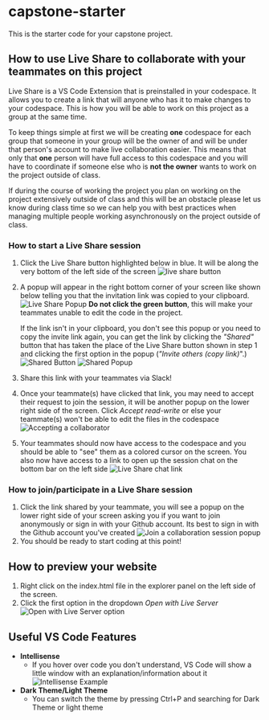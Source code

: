 # capstone-starter

This is the starter code for your capstone project.

## How to use Live Share to collaborate with your teammates on this project

Live Share is a VS Code Extension that is preinstalled in your codespace. It allows you to create a link that will anyone who has it to make changes to your codespace. This is how you will be able to work on this project as a group at the same time.

To keep things simple at first we will be creating **one** codespace for each group that someone in your group will be the owner of and will be under that person's account to make live collaboration easier. This means that only that **one** person will have full access to this codespace and you will have to coordinate if someone else who is **not the owner** wants to work on the project outside of class.

If during the course of working the project you plan on working on the project extensively outside of class and this will be an obstacle please let us know during class time so we can help you with best practices when managing multiple people working asynchronously on the project outside of class.

### How to start a Live Share session

1. Click the Live Share button highlighted below in blue. It will be along the very bottom of the left side of the screen
   ![live share button](https://b.l3n.co/i/oSI9f5.png)
2. A popup will appear in the right bottom corner of your screen like shown below telling you that the invitation link was copied to your clipboard.
   ![Live Share Popup](https://d.l3n.co/i/oSIKSF.png)
   **Do not click the green button**, this will make your teammates unable to edit the code in the project.

   If the link isn't in your clipboard, you don't see this popup or you need to copy the invite link again, you can get the link by clicking the _"Shared"_ button that has taken the place of the Live Share button shown in step 1 and clicking the first option in the popup (_"Invite others (copy link)_".)
   ![Shared Button](https://c.l3n.co/i/oSIhUC.png)
   ![Shared Popup](https://a.l3n.co/i/oSZ8I5.png)

3. Share this link with your teammates via Slack!
4. Once your teammate(s) have clicked that link, you may need to accept their request to join the session, it will be another popup on the lower right side of the screen. Click _Accept read-write_ or else your teammate(s) won't be able to edit the files in the codespace
   ![Accepting a collaborator](https://d.l3n.co/i/oSZ4DZ.png)
5. Your teammates should now have access to the codespace and you should be able to "see" them as a colored cursor on the screen. You also now have access to a link to open up the session chat on the bottom bar on the left side
   ![Live Share chat link](https://a.l3n.co/i/oSZaGe.png)

### How to join/participate in a Live Share session

1. Click the link shared by your teammate, you will see a popup on the lower right side of your screen asking you if you want to join anonymously or sign in with your Github account. Its best to sign in with the Github account you've created
   ![Join a collaboration session popup](https://b.l3n.co/i/oSZsZc.png)
2. You should be ready to start coding at this point!

## How to preview your website

1. Right click on the index.html file in the explorer panel on the left side of the screen.
2. Click the first option in the dropdown _Open with Live Server_
   ![Open with Live Server option](https://d.l3n.co/i/oSt7VM.png)

## Useful VS Code Features

- **Intellisense**
  - If you hover over code you don't understand, VS Code will show a little window with an explanation/information about it
    ![Intellisense Example](https://d.l3n.co/i/oSTV5P.png)
- **Dark Theme/Light Theme**
  - You can switch the theme by pressing Ctrl+P and searching for Dark Theme or light theme
